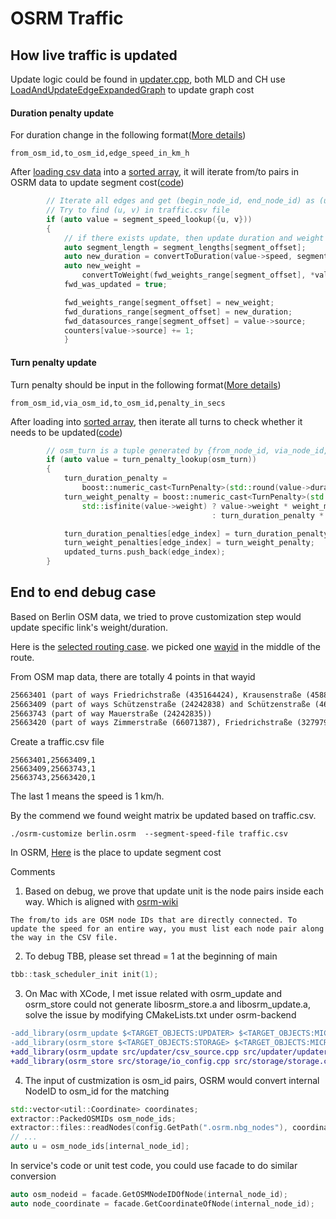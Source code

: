 # OSRM Traffic

## How live traffic is updated
Update logic could be found in [updater.cpp](https://github.com/Project-OSRM/osrm-backend/blob/v5.20.0/src/updater/updater.cpp), both MLD and CH use [LoadAndUpdateEdgeExpandedGraph](https://github.com/Project-OSRM/osrm-backend/blob/9234b2ae76bdbbb91cbb51142bfc0ee1252c4abd/src/updater/updater.cpp#L539) to update graph cost

#### Duration penalty update

For duration change in the following format([More details](https://github.com/Project-OSRM/osrm-backend/wiki/Traffic))
```
from_osm_id,to_osm_id,edge_speed_in_km_h
```
After [loading csv data](https://github.com/Project-OSRM/osrm-backend/blob/v5.20.0/include/updater/csv_file_parser.hpp#L43) into a [sorted array](https://github.com/Project-OSRM/osrm-backend/blob/9234b2ae76bdbbb91cbb51142bfc0ee1252c4abd/include/updater/source.hpp#L89), it will iterate from/to pairs in OSRM data to update segment cost([code](https://github.com/Project-OSRM/osrm-backend/blob/v5.20.0/src/updater/updater.cpp#L246))

```c++
        // Iterate all edges and get (begin_node_id, end_node_id) as (u,v) pair
        // Try to find (u, v) in traffic.csv file
        if (auto value = segment_speed_lookup({u, v}))
        {
            // if there exists update, then update duration and weight
            auto segment_length = segment_lengths[segment_offset];
            auto new_duration = convertToDuration(value->speed, segment_length);
            auto new_weight =
                convertToWeight(fwd_weights_range[segment_offset], *value, segment_length);
            fwd_was_updated = true;

            fwd_weights_range[segment_offset] = new_weight;
            fwd_durations_range[segment_offset] = new_duration;
            fwd_datasources_range[segment_offset] = value->source;
            counters[value->source] += 1;
            }

```

#### Turn penalty update
Turn penalty should be input in the following format([More details](https://github.com/Project-OSRM/osrm-backend/wiki/Traffic))
```
from_osm_id,via_osm_id,to_osm_id,penalty_in_secs
```
After loading into [sorted array](https://github.com/Project-OSRM/osrm-backend/blob/9234b2ae76bdbbb91cbb51142bfc0ee1252c4abd/include/updater/source.hpp#L90), then iterate all turns to check whether it needs to be updated([code](https://github.com/Project-OSRM/osrm-backend/blob/v5.20.0/src/updater/updater.cpp#L458))
```c++
        // osm_turn is a tuple generated by {from_node_id, via_node_id, to_node_id}
        if (auto value = turn_penalty_lookup(osm_turn))
        {
            turn_duration_penalty =
                boost::numeric_cast<TurnPenalty>(std::round(value->duration * 10.));
            turn_weight_penalty = boost::numeric_cast<TurnPenalty>(std::round(
                std::isfinite(value->weight) ? value->weight * weight_multiplier
                                             : turn_duration_penalty * weight_multiplier / 10.));

            turn_duration_penalties[edge_index] = turn_duration_penalty;
            turn_weight_penalties[edge_index] = turn_weight_penalty;
            updated_turns.push_back(edge_index);
        }
```


## End to end debug case
Based on Berlin OSM data, we tried to prove customization step would update specific link's weight/duration.

Here is the [selected routing case](https://www.google.com/maps/dir/'52.517037,13.388860'/'52.496891,13.385983'/@52.50607,13.3892352,14.32z/data=!4m10!4m9!1m3!2m2!1d13.38886!2d52.517037!1m3!2m2!1d13.385983!2d52.496891!3e0).  we picked one [wayid](https://www.openstreetmap.org/way/67099797) in the middle of the route.

From OSM map data, there are totally 4 points in that wayid
```txt
25663401 (part of ways Friedrichstraße (435164424), Krausenstraße (4588225), and Krausenstraße (458953718))
25663409 (part of ways Schützenstraße (24242838) and Schützenstraße (4611773))
25663743 (part of way Mauerstraße (24242835))
25663420 (part of ways Zimmerstraße (66071387), Friedrichstraße (327979624), Friedrichstraße (32938172), and Zimmerstraße (4611774))
```

Create a traffic.csv file
```csv
25663401,25663409,1
25663409,25663743,1
25663743,25663420,1
```
The last 1 means the speed is 1 km/h.

By the commend we found weight matrix be updated based on traffic.csv.
```
./osrm-customize berlin.osrm  --segment-speed-file traffic.csv 
```

In OSRM, [Here](https://github.com/Project-OSRM/osrm-backend/blob/v5.20.0/src/updater/updater.cpp#L246) is the place to update segment cost

Comments
1. Based on debug, we prove that update unit is the node pairs inside each way.
   Which is aligned with [osrm-wiki](https://github.com/Project-OSRM/osrm-backend/wiki/Traffic)
```
The from/to ids are OSM node IDs that are directly connected. To update the speed for an entire way, you must list each node pair along the way in the CSV file.
```

2. To debug TBB, please set thread = 1 at the beginning of main
```C++
tbb::task_scheduler_init init(1);
```

3. On Mac with XCode, I met issue related with osrm_update and osrm_store could not generate libosrm_store.a and libosrm_update.a, solve the issue by modifying CMakeLists.txt under osrm-backend
```diff
-add_library(osrm_update $<TARGET_OBJECTS:UPDATER> $<TARGET_OBJECTS:MICROTAR> $<TARGET_OBJECTS:UTIL>)
-add_library(osrm_store $<TARGET_OBJECTS:STORAGE> $<TARGET_OBJECTS:MICROTAR> $<TARGET_OBJECTS:UTIL>)
+add_library(osrm_update src/updater/csv_source.cpp src/updater/updater.cpp $<TARGET_OBJECTS:MICROTAR> $<TARGET_OBJECTS:UTIL>)
+add_library(osrm_store src/storage/io_config.cpp src/storage/storage.cpp $<TARGET_OBJECTS:MICROTAR> $<TARGET_OBJECTS:UTIL>)
```
4. The input of custmization is osm_id pairs, OSRM would convert internal NodeID to osm_id for the matching
```C++
std::vector<util::Coordinate> coordinates;
extractor::PackedOSMIDs osm_node_ids;
extractor::files::readNodes(config.GetPath(".osrm.nbg_nodes"), coordinates, osm_node_ids);
// ...
auto u = osm_node_ids[internal_node_id];
```
In service's code or unit test code, you could use facade to do similar conversion
```C++
auto osm_nodeid = facade.GetOSMNodeIDOfNode(internal_node_id);
auto node_coordinate = facade.GetCoordinateOfNode(internal_node_id);
```


